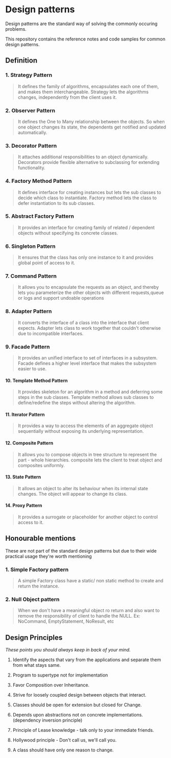 Design patterns
=

Design patterns are the standard way of solving the commonly occuring problems.

This repository contains the reference notes and code samples for common design patterns.

Definition
-

### 1. Strategy Pattern

> It defines the family of algorithms, encapsulates each one of them, and makes them interchangeable.
 Strategy lets the algorithms changes, independently from the client uses it.

### 2. Observer Pattern

> It defines the One to Many relationship between the objects. So when one object changes its state, the dependents get notified and updated automatically.

### 3. Decorator Pattern

> It attaches additional responsibilities to an object dynamically. Decorators provide flexible alternative to subclassing for extending functionality.

### 4. Factory Method Pattern

> It defines interface for creating instances but lets the sub classes to decide which class to instantiate. Factory method lets the class to defer instantiation to its sub classes.

### 5. Abstract Factory Pattern

> It provides an interface for creating family of related / dependent objects without specifying its concrete classes.

### 6. Singleton Pattern

> It ensures that the class has only one instance to it and provides global point of access to it.

### 7. Command Pattern

> It allows you to encapsulate the requests as an object, and thereby lets you parameterize the other objects with different requests,queue or logs and support undoable operations

### 8. Adapter Pattern

> It converts the interface of a class into the interface that client expects. Adapter lets class to work together that couldn't otherwise due to incompatible interfaces.

### 9. Facade Pattern

> It provides an unified interface to set of interfaces in a subsystem. Facade defines a higher level interface that makes the subsystem easier to use.

#### 10. Template Method Pattern

> It provides skeleton for an algorithm in a method and deferring some steps in the sub classes. Template method allows sub classes to define/redefine the steps without altering the algorithm.

#### 11. Iterator Pattern

> It provides a way to access the elements of an aggregate object sequentially without exposing its underlying representation.

#### 12. Composite Pattern

> It allows you to compose objects in tree structure to represent the part - whole hierarchies. composite lets the client to treat object and composites uniformly.

#### 13. State Pattern

> It allows an object to alter its behaviour when its internal state changes. The object will appear to change its class.

#### 14. Proxy Pattern

> It provides a surrogate or placeholder for another object to control access to it.

Honourable mentions
-
  These are not part of the standard design patterns but due to their wide practical usage they're worth mentioning

### 1. Simple Factory pattern

> A simple Factory class have a static/ non static method to create and return the instance.
  
### 2. Null Object pattern

> When we don't have a meaningful object ro return and also want to remove the responsibility of client to handle the NULL.
Ex: NoCommand, EmptyStatement, NoResult, etc


Design Principles
-

*These points you should always keep in back of your mind.*


1. Identify the aspects that vary from the applications and separate them from what stays same.

2. Program to supertype not for implementation

3. Favor Composition over Inheritance.

4. Strive for loosely coupled design between objects that interact.

5. Classes should be open for extension but closed for Change.

6. Depends upon abstractions not on concrete implementations. (dependency inversion principle)

7. Principle of Lease knowledge - talk only to your immediate friends.

8. Hollywood principle - Don't call us, we'll call you.

9. A class should have only one reason to change.
